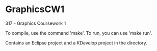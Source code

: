 GraphicsCW1
===========

317 - Graphics Coursework 1

To compile, use the command 'make'. To run, you can use 'make run'.

Contains an Eclipse project and a KDevelop project in the directory.
